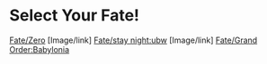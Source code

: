 # Select Your Fate!
[Fate/Zero](fate-zero.md)
[Image/link]
[Fate/stay night:ubw](fate-stay-night.md)
[Image/link]
[Fate/Grand Order:Babylonia](fate-grand-order.md)